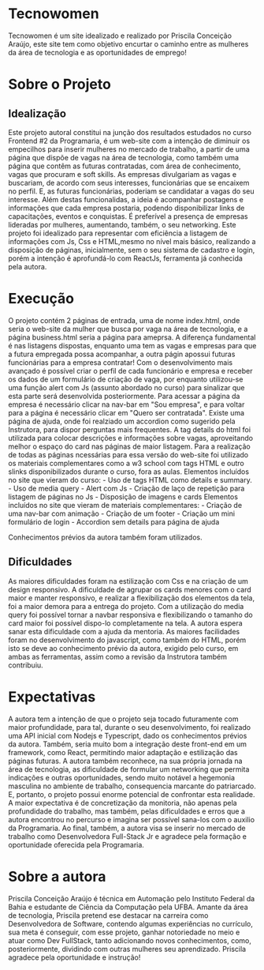 # Tecnowomen
Tecnowomen é um site idealizado e realizado por Priscila Conceição Araújo, este site tem como objetivo encurtar o caminho entre as mulheres da área de tecnologia e as oportunidades de emprego!
<h1> Sobre o Projeto </h1>

<h2>Idealização</h2>
Este projeto autoral constitui na junção dos resultados estudados no curso Frontend #2 da Programaria, é um web-site com a intenção de diminuir os empecilhos para inserir mulheres no mercado de trabalho, a partir de uma página que dispõe de vagas na área de tecnologia, como também uma página que contêm as futuras contratadas, com área de conhecimento, vagas que procuram e soft skills. As empresas divulgariam as vagas e buscariam, de acordo com seus interesses, funcionárias que se encaixem no perfil. E, as futuras funcionárias, poderiam se candidatar a vagas do seu interesse. Além destas funcionalidas, a ideia é acompanhar postagens e informações que cada empresa postaria, podendo disponibilizar links de capacitações, eventos e conquistas. É preferível a presença de empresas lideradas por mulheres, aumentando, também, o seu networking. Este projeto foi idealizado para representar com eficiência a listagem de informações com Js, Css e HTML,mesmo no nível mais básico, realizando a disposição de páginas, inicialmente, sem o seu sistema de cadastro e login, porém a intenção é aprofundá-lo com ReactJs, ferramenta já conhecida pela autora.

<h1>Execução</h1>
O projeto contém 2 páginas de entrada, uma de nome index.html, onde seria o web-site da mulher que busca por vaga na área de tecnologia, e a página business.html seria a página para  ameprsa. A diferença fundamental é nas listagens dispostas, enquanto uma tem as vagas e empresas para que a futura empregada possa acompanhar, a outra págin apossui futuras funcionárias para a empresa contratar! Com o desenvolvimento mais avançado é possível criar o perfil de cada funcionário e empresa e receber os dados de um formulário de criação de vaga, por enquanto utilizou-se uma função alert com Js (assunto abordado no curso) para sinalizar que esta parte será desenvolvida posteriormente. Para acessar a página da empresa é necessário clicar na nav-bar em "Sou empresa", e para voltar para a página é necessário clicar em "Quero ser contratada". Existe uma página de ajuda, onde foi realziado um accordion como sugerido pela Instrutora, para dispor perguntas mais frequentes. A tag details do html foi utilizada para colocar descrições e informações sobre vagas, aproveitando melhor o espaço do card nas páginas de maior listagem.
Para a realização de todas as páginas ncessárias para essa versão do web-site foi utilizado os materiais complementares como a w3 school com tags HTML e outro slinks disponibilizados durante o curso, fora as aulas.
Elementos incluídos no site que vieram do curso:
- Uso de tags HTML como details e summary.
- Uso de media query
- Alert com Js
- Criação de laço de repetição para listagem de páginas no Js
- Disposição de imagens e cards
Elementos incluídos no site que vieram de materiais complementares:
- Criação de uma nav-bar com animação
- Criação de um footer
- Criação um mini formulário de login
- Accordion sem details para página de ajuda

Conhecimentos prévios da autora também foram utilizados.
<h2>Dificuldades</h2>
As maiores dificuldades foram na estilização com Css e na criação de um design responsivo. A dificuldade de agrupar os cards menores com o card maior e manter responsivo, e realizar a flexibilização dos elementos da tela, foi a maior demora para a entrega do projeto. Com a utilização do media query foi possível tornar a navbar responsiva e flexibilizando o tamanho do card maior foi possível dispo-lo completamente na tela. A autora espera sanar esta dificuldade com a ajuda da mentoria. As maiores facilidades foram no desenvolvimento do javascript, como também do HTML, porém isto se deve ao conhecimento prévio da autora, exigido pelo curso, em ambas as ferramentas, assim como a revisão da Instrutora também contribuiu.

<h1>Expectativas</h1>
A autora tem a intenção de que o projeto seja tocado futuramente com maior profundidade, para tal, durante o seu desenvolvimento, foi realizado uma API inicial com Nodejs e Typescript, dado os conhecimentos prévios da autora. Também, seria muito bom a integração deste front-end em um framework, como React, permitindo maior adaptação e estilização das páginas futuras.
A autora também reconhece, na sua própria jornada na área de tecnologia, as dificuldade de formular um networking que permita indicações e outras oportunidades, sendo muito notável a hegemonia masculina no ambiente de trabalho, consequencia marcante do patriarcado. E, portanto, o projeto possui enorme potencial de confrontar esta realidade.
A maior expectativa é de concretização da monitoria, não apenas pela profundidade do trabalho, mas também, pelas dificuldades e erros que a autora encontrou no percurso e imagina ser possível sana-los com o auxilio da Programaria.
Ao final, também, a autora visa se inserir no mercado de trabalho como Desenvolvedora Full-Stack Jr e agradece pela formação e oportunidade oferecida pela Programaria.

<h1>Sobre a autora</h1>
Priscila Conceição Araújo é técnica em Automação pelo Instituto Federal da Bahia e estudante de Ciência da Computação pela UFBA. Amante da área de tecnologia, Priscila pretend ese destacar na carreira como Desenvolvedora de Software, contendo algumas experiências no currículo, sua meta é conseguir, com esse projeto, ganhar notoriedade no meio e atuar como Dev FullStack, tanto adicionando novos conhecimentos, como, posteriormente, dividindo com outras mulheres seu aprendizado.
Priscila agradece pela oportunidade e instrução!

